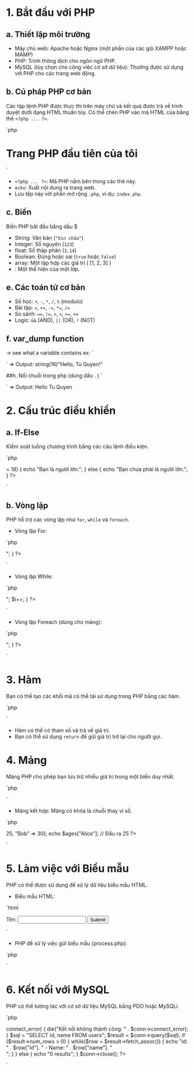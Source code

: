 # 1. Bắt đầu với PHP
## a. Thiết lập môi trường
- Máy chủ web: Apache hoặc Nginx (một phần của các gói XAMPP hoặc MAMP)
- PHP: Trình thông dịch cho ngôn ngữ PHP.
- MySQL (tùy chọn cho công việc cơ sở dữ liệu): Thường được sử dụng với PHP cho các trang web động.

## b. Cú pháp PHP cơ bản
Các tập lệnh PHP được thực thi trên máy chủ và kết quả được trả về trình duyệt dưới dạng HTML thuần túy. Có thể chèn PHP vào mã HTML của bằng thẻ `<?php ... ?>`.

`php
<!DOCTYPE html>
<html>
<body>

<h1>Trang PHP đầu tiên của tôi</h1>

<?php
echo "Hello, World!";
?>

</body>
</html>
`

- `<?php ... ?>`: Mã PHP nằm bên trong các thẻ này.
- `echo`: Xuất nội dung ra trang web.
- Lưu tệp này với phần mở rộng `.php`, ví dụ: `index.php`.

## c. Biến
Biến PHP bắt đầu bằng dấu $
- String: Văn bản (`"Xin chào"`)
- Integer: Số nguyên (`123`)
- float: Số thập phân (`3.14`)
- Boolean: Đúng hoặc sai (`true` hoặc `false`)
- array: Một tập hợp các giá trị ( [1, 2, 3] )
- : Một thể hiện của một lớp.

## e. Các toán tử cơ bản
- Số học: `+`, `-`, `*`, `/`, `%` (modulo)
- Bài tập: `=`, `+=`, `-=`, `*=`, `/=`
- So sánh: `==`, `!=`, `>`, `<`, `>=`, `<=`
- Logic: `&&` (AND), `||` (OR), `!` (NOT)

## f. var_dump function
-> see what a variable contains 
ex: 
` 
<?php
$message = "Hello, Tu Quyen!"
$age = 22
$height = 1.52

var_dump($message);
?>
`
=> Output: string(16)"Hello, Tu Quyen!"

##h. Nối chuỗi trong php (dùng dấu . )
`
<?php
$message = "Hello";
$name = "Quyen"

echo $message . " " . $name
?>
`
=> Output: Hello Tu Quyen

# 2. Cấu trúc điều khiển

## a. If-Else
Kiểm soát luồng chương trình bằng các câu lệnh điều kiện.

`php
<?php
$age = 20;
if ($age >= 18) {
echo "Bạn là người lớn.";
} else {
echo "Bạn chưa phải là người lớn.";
}
?>
`

## b. Vòng lặp
PHP hỗ trợ các vòng lặp như `for`, `while` và `foreach`.

- Vòng lặp For:

`php
<?php
for ($i = 0; $i < 5; $i++) {
echo "Số: $i<br>";
}
?>
`

- Vòng lặp While:

`php
<?php
$i = 0;
while ($i < 5) {
echo "Số: $i<br>";
$i++;
}
?>
`

- Vòng lặp Foreach (dùng cho mảng):

`php
<?php
$colors = ["red", "green", "blue"];
foreach ($colors as $color) {
echo "Màu: $color<br>";
}
?>
`

# 3. Hàm
Bạn có thể tạo các khối mã có thể tái sử dụng trong PHP bằng các hàm.

`php
<?php
function greet($name) {
return "Hello, $name!";
}
echo greet("Alice");
?>
`

- Hàm có thể có tham số và trả về giá trị.
- Bạn có thể sử dụng `return` để gửi giá trị trở lại cho người gọi.

# 4. Mảng
Mảng PHP cho phép bạn lưu trữ nhiều giá trị trong một biến duy nhất.

`php
<?php
$numbers = [1, 2, 3, 4, 5];
echo $numbers[0]; // Đầu ra 1
?>
`

- Mảng kết hợp: Mảng có khóa là chuỗi thay vì số.

`php
<?php
$ages = ["Alice" => 25, "Bob" => 30];
echo $ages["Alice"]; // Đầu ra 25
?>
`

# 5. Làm việc với Biểu mẫu
PHP có thể được sử dụng để xử lý dữ liệu biểu mẫu HTML.

- Biểu mẫu HTML:

`html
<form method="POST" action="process.php">
Tên: <input type="text" name="name">
<input type="submit" value="Submit">
</form>
`

- PHP để xử lý việc gửi biểu mẫu (process.php):

`php
<?php
if ($_SERVER["REQUEST_METHOD"] == "POST") {
$name = $_POST['name'];
echo "Xin chào, $name!";

}
?>
`

# 6. Kết nối với MySQL
PHP có thể tương tác với cơ sở dữ liệu MySQL bằng PDO hoặc MySQLi.

`php
<?php
$servername = "localhost";
$username = "root";
$password = "";
$dbname = "test_db";

// Tạo kết nối
$conn = new mysqli($servername, $username, $password, $dbname);

// Kiểm tra kết nối
if ($conn->connect_error) {
die("Kết nối không thành công: " . $conn->connect_error);
}

$sql = "SELECT id, name FROM users";
$result = $conn->query($sql);

if ($result->num_rows > 0) {
while($row = $result->fetch_assoc()) {
echo "id: " . $row["id"]. " - Name: " . $row["name"]. "<br>";
}
} else {
echo "0 results";
}
$conn->close();
?>
`
